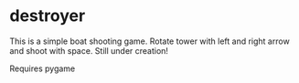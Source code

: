 # destroyer
This is a simple boat shooting game. Rotate tower with left and right arrow and shoot with space.
Still under creation!

Requires pygame
